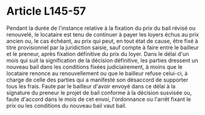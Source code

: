 # Article L145-57

Pendant la durée de l'instance relative à la fixation du prix du bail révisé ou renouvelé, le locataire est tenu de continuer à payer les loyers échus au prix ancien ou, le cas échéant, au prix qui peut, en tout état de cause, être fixé à titre provisionnel par la juridiction saisie, sauf compte à faire entre le bailleur et le preneur, après fixation définitive du prix du loyer.   Dans le délai d'un mois qui suit la signification de la décision définitive, les parties dressent un nouveau bail dans les conditions fixées judiciairement, à moins que le locataire renonce au renouvellement ou que le bailleur refuse celui-ci, à charge de celle des parties qui a manifesté son désaccord de supporter tous les frais. Faute par le bailleur d'avoir envoyé dans ce délai à la signature du preneur le projet de bail conforme à la décision susvisée ou, faute d'accord dans le mois de cet envoi, l'ordonnance ou l'arrêt fixant le prix ou les conditions du nouveau bail vaut bail.